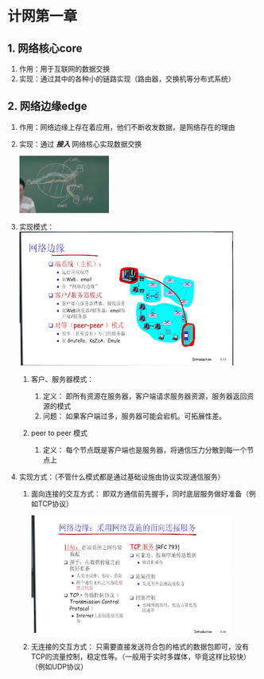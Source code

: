 # 计网第一章


## 1. 网络核心core

1. 作用：用于互联网的数据交换
2. 实现：通过其中的各种小的链路实现（路由器，交换机等分布式系统）

## 2. 网络边缘edge

1. 作用：网络边缘上存在着应用，他们不断收发数据，是网络存在的理由
2. 实现：通过 ***接入*** 网络核心实现数据交换

     ![1](pic/网络核心，接入与边缘.png)

3. 实现模式：
    ![2](pic/网络边缘实现模式.png)

    1. 客户、服务器模式：
        1. 定义： 即所有资源在服务器，客户端请求服务器资源，服务器返回资源的模式
        2. 问题： 如果客户端过多，服务器可能会宕机。可拓展性差。
    
    2. peer to peer 模式
        1. 定义： 每个节点既是客户端也是服务器，将通信压力分散到每一个节点上

4. 实现方式：（不管什么模式都是通过基础设施由协议实现通信服务）

    1. 面向连接的交互方式： 即双方通信前先握手，同时底层服务做好准备（例如TCP协议）

        ![3](pic/实现方式.png)
    
    2. 无连接的交互方式： 只需要直接发送符合包的格式的数据包即可，没有TCP的流量控制，稳定性等。（一般用于实时多媒体，毕竟这样比较快）（例如UDP协议）